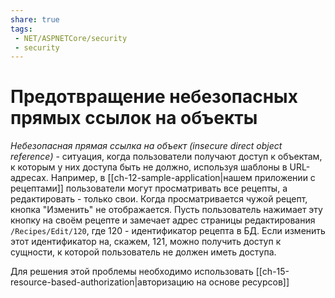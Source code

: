 ```yaml
---
share: true
tags:
 - NET/ASPNETCore/security
 - security
---
```

# Предотвращение небезопасных прямых ссылок на объекты
*Небезопасная прямая ссылка на объект (insecure direct object reference)* - ситуация, когда пользователи получают доступ к объектам, к которым у них доступа быть не должно, используя шаблоны в URL-адресах.
Например, в [[ch-12-sample-application|нашем приложении с рецептами]] пользователи могут просматривать все рецепты, а редактировать - только свои. Когда просматривается чужой рецепт, кнопка "Изменить" не отображается.
Пусть пользователь нажимает эту кнопку на своём рецепте и замечает адрес страницы редактирования `/Recipes/Edit/120`, где 120 - идентификатор рецепта в БД. Если изменить этот идентификатор на, скажем, 121, можно получить доступ к сущности, к которой пользователь не должен иметь доступа.

Для решения этой проблемы необходимо использовать [[ch-15-resource-based-authorization|авторизацию на основе ресурсов]]
